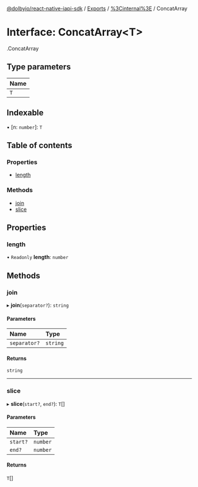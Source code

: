 [@dolbyio/react-native-iapi-sdk](../README.md) / [Exports](../modules.md) / [%3Cinternal%3E](../modules/_internal_.md) / ConcatArray

# Interface: ConcatArray<T\>

[<internal>](../modules/_internal_.md).ConcatArray

## Type parameters

| Name |
| :------ |
| `T` |

## Indexable

▪ [n: `number`]: `T`

## Table of contents

### Properties

- [length](_internal_.ConcatArray.md#length)

### Methods

- [join](_internal_.ConcatArray.md#join)
- [slice](_internal_.ConcatArray.md#slice)

## Properties

### length

• `Readonly` **length**: `number`

## Methods

### join

▸ **join**(`separator?`): `string`

#### Parameters

| Name | Type |
| :------ | :------ |
| `separator?` | `string` |

#### Returns

`string`

___

### slice

▸ **slice**(`start?`, `end?`): `T`[]

#### Parameters

| Name | Type |
| :------ | :------ |
| `start?` | `number` |
| `end?` | `number` |

#### Returns

`T`[]
